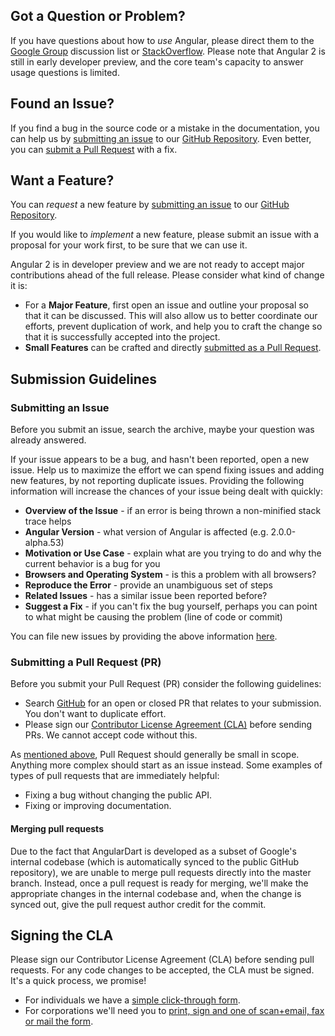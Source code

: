 ## <a name="question"></a> Got a Question or Problem?

If you have questions about how to *use* Angular, please direct them to the
[Google Group][angular-group] discussion list or [StackOverflow][stackoverflow].
Please note that Angular 2 is still in early developer preview, and the core
team's capacity to answer usage questions is limited.

## <a name="issue"></a> Found an Issue?
If you find a bug in the source code or a mistake in the documentation, you can
help us by [submitting an issue](#submit-issue) to our
[GitHub Repository][github]. Even better, you can
[submit a Pull Request](#submit-pr) with a fix.

## <a name="feature"></a> Want a Feature?
You can *request* a new feature by [submitting an issue](#submit-issue) to our
[GitHub Repository][github].

If you would like to *implement* a new feature, please submit an issue with a
proposal for your work first, to be sure that we can use it.

Angular 2 is in developer preview and we are not ready to accept major
contributions ahead of the full release. Please consider what kind of change it
is:

* For a **Major Feature**, first open an issue and outline your proposal so that
it can be discussed.
This will also allow us to better coordinate our efforts, prevent duplication of
work, and help you to craft the change so that it is successfully accepted into
the project.
* **Small Features** can be crafted and directly
[submitted as a Pull Request](#submit-pr).

## <a name="submit"></a> Submission Guidelines

### <a name="submit-issue"></a> Submitting an Issue
Before you submit an issue, search the archive, maybe your question was already
answered.

If your issue appears to be a bug, and hasn't been reported, open a new issue.
Help us to maximize the effort we can spend fixing issues and adding new
features, by not reporting duplicate issues.  Providing the following
information will increase the chances of your issue being dealt with quickly:

* **Overview of the Issue** - if an error is being thrown a non-minified stack
  trace helps
* **Angular Version** - what version of Angular is affected
  (e.g. 2.0.0-alpha.53)
* **Motivation or Use Case** - explain what are you trying to do and why the
  current behavior is a bug for you
* **Browsers and Operating System** - is this a problem with all browsers?
* **Reproduce the Error** - provide an unambiguous set of steps
* **Related Issues** - has a similar issue been reported before?
* **Suggest a Fix** - if you can't fix the bug yourself, perhaps you can point
  to what might be causing the problem (line of code or commit)

You can file new issues by providing the above information
[here][github-new-issue].

### <a name="submit-pr"></a> Submitting a Pull Request (PR)
Before you submit your Pull Request (PR) consider the following guidelines:

* Search [GitHub][github-pulls] for an open or
  closed PR that relates to your submission. You don't want to duplicate effort.
* Please sign our [Contributor License Agreement (CLA)](#cla) before sending
  PRs. We cannot accept code without this.

As [mentioned above](#feature), Pull Request should generally be small in scope.
Anything more complex should start as an issue instead. Some examples of types
of pull requests that are immediately helpful:

* Fixing a bug without changing the public API.
* Fixing or improving documentation.

#### Merging pull requests

Due to the fact that AngularDart is developed as a subset of Google's internal
codebase (which is automatically synced to the public GitHub repository), we are
unable to merge pull requests directly into the master branch. Instead, once a
pull request is ready for merging, we'll make the appropriate changes in the
internal codebase and, when the change is synced out, give the pull request
author credit for the commit.

## <a name="cla"></a> Signing the CLA

Please sign our Contributor License Agreement (CLA) before sending pull
requests. For any code changes to be accepted, the CLA must be signed. It's a
quick process, we promise!

* For individuals we have a [simple click-through form][individual-cla].
* For corporations we'll need you to
  [print, sign and one of scan+email, fax or mail the form][corporate-cla].

[angular-group]: https://groups.google.com/a/dartlang.org/forum/#!forum/angular2
[corporate-cla]: http://code.google.com/legal/corporate-cla-v1.0.html
[github]: https://github.com/dart-lang/angular2
[github-new-issue]: https://github.com/dart-lang/angular2/issues/new
[github-pulls]: https://github.com/dart-lang/angular2/pulls
[individual-cla]: http://code.google.com/legal/individual-cla-v1.0.html
[stackoverflow]: https://stackoverflow.com/questions/tagged/angular-dart

